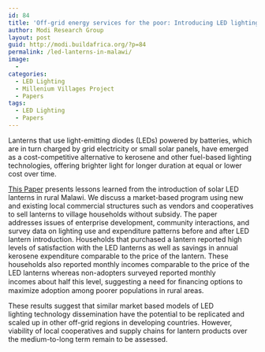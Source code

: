```yaml
---
id: 84
title: 'Off-grid energy services for the poor: Introducing LED lighting in the  Millennium Villages Project in Malawi'
author: Modi Research Group
layout: post
guid: http://modi.buildafrica.org/?p=84
permalink: /led-lanterns-in-malawi/
image:
  -
categories:
  - LED Lighting
  - Millenium Villages Project
  - Papers
tags:
  - LED Lighting
  - Papers
---
```

Lanterns that use light-emitting diodes (LEDs) powered by batteries, which are in turn charged by grid electricity or small solar panels, have emerged as a cost-competitive alternative to kerosene and other fuel-based lighting technologies, offering brighter light for longer duration at equal or lower cost over time.

[This Paper][1] presents lessons learned from the introduction of solar LED lanterns in rural Malawi. We discuss a market-based program using new and existing local commercial structures such as vendors and cooperatives to sell lanterns to village households without subsidy. The paper addresses issues of enterprise development, community interactions, and survey data on lighting use and expenditure patterns before and after LED lantern introduction. Households that purchased a lantern reported high levels of satisfaction with the LED lanterns as well as savings in annual kerosene expenditure comparable to the price of the lantern. These households also reported monthly incomes comparable to the price of the LED lanterns whereas non-adopters surveyed reported monthly incomes about half this level, suggesting a need for ﬁnancing options to maximize adoption among poorer populations in rural areas.

These results suggest that similar market based models of LED lighting technology dissemination have the potential to be replicated and scaled up in other off-grid regions in developing countries. However, viability of local cooperatives and supply chains for lantern products over the medium-to-long term remain to be assessed.

 [1]: http://modi.mech.columbia.edu/wp-content/uploads/2013/06/MWI_Lantern_Paper.pdf
